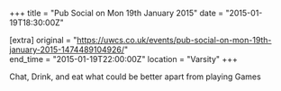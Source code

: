 +++
title = "Pub Social on Mon 19th January 2015"
date = "2015-01-19T18:30:00Z"

[extra]
original = "https://uwcs.co.uk/events/pub-social-on-mon-19th-january-2015-1474489104926/"    
end_time = "2015-01-19T22:00:00Z"
location = "Varsity"
+++

Chat, Drink, and eat what could be better apart from playing Games


